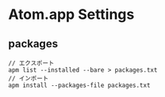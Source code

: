 # Atom.app Settings

## packages

```
// エクスポート
apm list --installed --bare > packages.txt
// インポート
apm install --packages-file packages.txt
```
